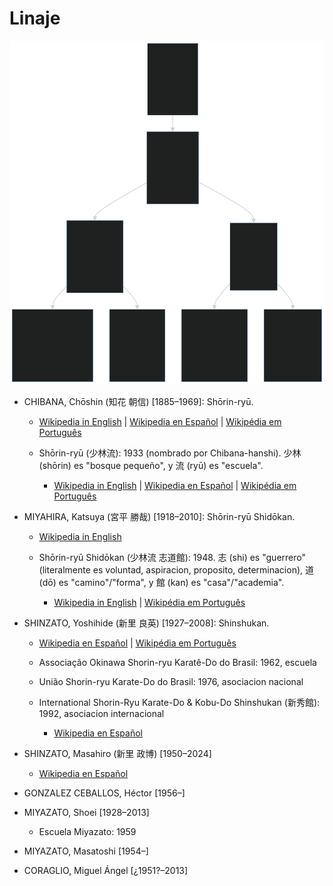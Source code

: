 # Linaje

![diagrama de linaje](linaje-diagrama.svg)

* CHIBANA, Chōshin (知花 朝信) [1885–1969]: Shōrin-ryū.

    + [Wikipedia in English](https://en.wikipedia.org/wiki/Chōshin_Chibana)
    | [Wikipedia en Español](https://es.wikipedia.org/wiki/Chibana_Chōshin)
    | [Wikipédia em Português](https://pt.wikipedia.org/wiki/Choshin_Chibana)

    * Shōrin-ryū (少林流): 1933 (nombrado por Chibana-hanshi). 少林 (shōrin) es "bosque pequeño", y 流 (ryū) es "escuela".

        + [Wikipedia in English](https://en.wikipedia.org/wiki/Shōrin-ryū)
        | [Wikipedia en Español](https://es.wikipedia.org/wiki/Shorin_Ryu)
        | [Wikipédia em Português](https://pt.wikipedia.org/wiki/Shorin-ryu)

* MIYAHIRA, Katsuya (宮平 勝哉) [1918–2010]: Shōrin-ryū Shidōkan.
    + [Wikipedia in English](https://en.wikipedia.org/wiki/Katsuya_Miyahira)

    * Shōrin-ryū Shidōkan (少林流 志道館): 1948. 志 (shi) es "guerrero" (literalmente es voluntad, aspiracion, proposito, determinacion), 道 (dō) es "camino"/"forma", y 館 (kan) es "casa"/"academia".

        + [Wikipedia in English](https://en.wikipedia.org/wiki/Shōrin-ryū_Shidōkan)
        | [Wikipédia em Português](https://pt.wikipedia.org/wiki/Okinawa_Shorin-ryu_Shidokan)

* SHINZATO, Yoshihide (新里 良英) [1927–2008]: Shinshukan.

    + [Wikipedia en Español](https://es.wikipedia.org/wiki/Yoshihide_Shinzato)
    | [Wikipédia em Português](https://pt.wikipedia.org/wiki/Yoshihide_Shinzato)

    * Associação Okinawa Shorin-ryu Karatê-Do do Brasil: 1962, escuela

    * União Shorin-ryu Karate-Do do Brasil: 1976, asociacion nacional

    * International Shorin-Ryu Karate-Do & Kobu-Do Shinshukan (新秀館): 1992, asociacion internacional

        + [Wikipedia en Español](https://es.wikipedia.org/wiki/International_Shorin_Ryu_Karatedo_&_Kobudo_Shinshukan)

* SHINZATO, Masahiro (新里 政博) [1950–2024]

    + [Wikipedia en Español](https://es.wikipedia.org/wiki/Masahiro_Shinzato)

* GONZALEZ CEBALLOS, Héctor [1956–]

* MIYAZATO, Shoei [1928–2013]

    * Escuela Miyazato: 1959

* MIYAZATO, Masatoshi [1954–]

* CORAGLIO, Miguel Ángel [¿1951?–2013]
